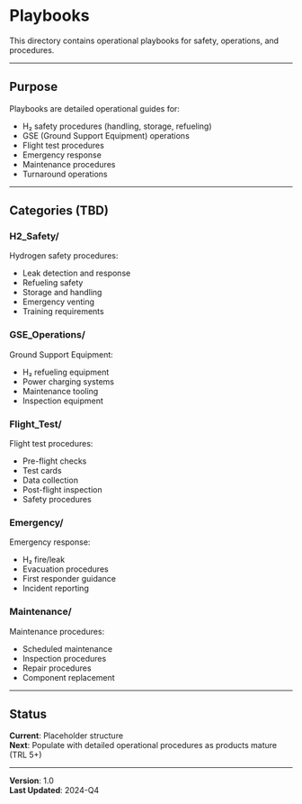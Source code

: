 # Playbooks

This directory contains operational playbooks for safety, operations, and procedures.

---

## Purpose

Playbooks are detailed operational guides for:
- H₂ safety procedures (handling, storage, refueling)
- GSE (Ground Support Equipment) operations
- Flight test procedures
- Emergency response
- Maintenance procedures
- Turnaround operations

---

## Categories (TBD)

### H2_Safety/
Hydrogen safety procedures:
- Leak detection and response
- Refueling safety
- Storage and handling
- Emergency venting
- Training requirements

### GSE_Operations/
Ground Support Equipment:
- H₂ refueling equipment
- Power charging systems
- Maintenance tooling
- Inspection equipment

### Flight_Test/
Flight test procedures:
- Pre-flight checks
- Test cards
- Data collection
- Post-flight inspection
- Safety procedures

### Emergency/
Emergency response:
- H₂ fire/leak
- Evacuation procedures
- First responder guidance
- Incident reporting

### Maintenance/
Maintenance procedures:
- Scheduled maintenance
- Inspection procedures
- Repair procedures
- Component replacement

---

## Status

**Current**: Placeholder structure  
**Next**: Populate with detailed operational procedures as products mature (TRL 5+)

---

**Version**: 1.0  
**Last Updated**: 2024-Q4
